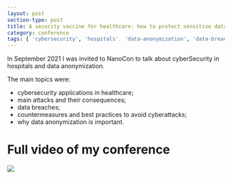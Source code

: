 ```yaml
---
layout: post
section-type: post
title: A security vaccine for healthcare: how to protect sensitive data
category: conference
tags: [ 'cybersecurity', 'hospitals'. 'data-anonymization', 'data-breach', 'best-practices']
---
```


In September 2021 I was invited to NanoCon to talk about cyberSecurity in hospitals and data anonymization.

The main topics were:
- cybersecurity applications in healthcare;
- main attacks and their consequences;
- data breaches;
- countermeasures and best practices to avoid cyberattacks;
- why data anonymization is important.


# Full video of my conference
![](https://www.youtube.com/watch?v=QrR8EVVs9qE)
